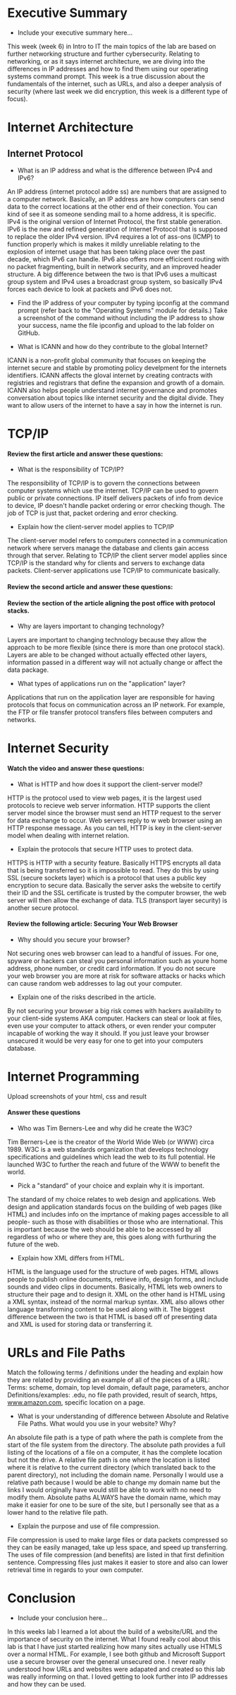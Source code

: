 # Executive Summary
* Include your executive summary here...

This week (week 6) in Intro to IT the main topics of the lab are based on further networking structure and further cybersecurity. Relating to networking, or as it says internet architecture, we are diving into the differences in IP addresses and how to find them using our operating systems command prompt. This week is a true discussion about the fundamentals of the internet, such as URLs, and also a deeper analysis of security (where last week we did encryption, this week is a different type of focus).  

# Internet Architecture
## Internet Protocol
* What is an IP address and what is the difference between IPv4 and IPv6?

An IP address (internet protocol addre ss) are numbers that are assigned to a computer network. Basically, an IP address are how computers can send data to the correct locations at the other end of their conection. You can kind of see it as someone sending mail to a home address, it is specific. IPv4 is the original version of Internet Protocol, the first stable generation. IPv6 is the new and refined generation of Internet Protocol that is supposed to replace the older IPv4 version. IPv4 requires a lot of ass-ons (ICMP) to function properly which is makes it mildly unreliable relating to the explosion of internet usage that has been taking place over the past decade, which IPv6 can handle. IPv6 also offers more efficicent routing with no packet fragmenting, built in network security, and an improved header structure. A big difference between the two is that IPv6 uses a multicast group system and IPv4 uses a broadcrast group system, so basically IPv4 forces each device to look at packets and IPv6 does not. 

* Find the IP address of your computer by typing ipconfig at the command prompt (refer back to the "Operating Systems" module for details.) Take a screenshot of the command without including the IP address to show your success, name the file ipconfig and upload to the lab folder on GitHub.

* What is ICANN and how do they contribute to the global Internet?

ICANN is a non-profit global community that focuses on keeping the internet secure and stable by promoting policy develpment for the internets identifiers. ICANN affects the gloval internet by creating contracts with registries and registrars that define the expansion and growth of a domain. ICANN also helps people understand internet governance and promotes conversation about topics like internet security and the digital divide. They want to allow users of the internet to have a say in how the internet is run. 

# TCP/IP
#### Review the first article and answer these questions:
* What is the responsibility of TCP/IP?

The responsibility of TCP/IP is to govern the connections between computer systems which use the internet. TCP/IP can be used to govern public or private connections. IP itself delivers packets of info from device to device, IP doesn't handle packet ordering or error checking though. The job of TCP is just that, packet ordering and error checking.

* Explain how the client-server model applies to TCP/IP

The client-server model refers to computers connected in a communication network where servers manage the database and clients gain access through that server. Relating to TCP/IP the client server model applies since TCP/IP is the standard why for clients and servers to exchange data packets. Client-server applications use TCP/IP to communicate basically. 

#### Review the second article and answer these questions:
#### Review the section of the article aligning the post office with protocol stacks.

* Why are layers important to changing technology?

Layers are important to changing technology because they allow the approach to be more flexible (since there is more than one protocol stack). Layers are able to be changed without actually effected other layers, information passed in a different way will not actually change or affect the data package. 

* What types of applications run on the "application" layer?

Applications that run on the application layer are responsible for having protocols that focus on communication across an IP network. For example, the FTP or file transfer protocol transfers files between computers and networks. 

# Internet Security
#### Watch the video and answer these questions:
* What is HTTP and how does it support the client-server model?

HTTP is the protocol used to view web pages, it is the largest used protocols to recieve web server information. HTTP supports the client server model since the browser must send an HTTP request to the server for data exchange to occur. Web servers reply to w web browser using an HTTP response message. As you can tell, HTTP is key in the client-server model when dealing with internet relation. 

* Explain the protocols that secure HTTP uses to protect data.

HTTPS is HTTP with a security feature. Basically HTTPS encrypts all data that is being transferred so it is impossible to read. They do this by using SSL (secure sockets layer) which is a protocol that uses a public key encryption to secure data. Basically the server asks the website to certify their ID and the SSL certificate is trusted by the computer browser, the web server will then allow the exchange of data. TLS (transport layer security) is another secure protocol. 

#### Review the following article: Securing Your Web Browser
* Why should you secure your browser?

Not securing ones web browser can lead to a handful of issues. For one, spyware or hackers can steal you personal information such as youre home address, phone number, or credit card information. If you do not secure your web browser you are more at risk for software attacks or hacks which can cause random web addresses to lag out your computer. 

* Explain one of the risks described in the article.

By not securing your browser a big risk comes with hackers availability to your client-side systems AKA computer. Hackers can steal or look at files, even use your computer to attack others, or even render your computer incapable of working the way it should. If you just leave your browser unsecured it would be very easy for one to get into your computers database. 

# Internet Programming
Upload screenshots of your html, css and result
#### Answer these questions

* Who was Tim Berners-Lee and why did he create the W3C?

Tim Berners-Lee is the creator of the World Wide Web (or WWW) circa 1989. W3C is a web standards organization that develops technology specifications and guidelines which lead the web to its full potential. He launched W3C to further the reach and future of the WWW to benefit the world. 

* Pick a "standard" of your choice and explain why it is important.

The standard of my choice relates to web design and applications. Web design and application standards focus on the building of web pages (like HTML) and includes info on the imprtance of making pages accessible to all people- such as those with disabilities or those who are international. This is important because the web should be able to be accessed by all regardless of who or where they are, this goes along with furthuring the future of the web.

* Explain how XML differs from HTML.

HTML is the language used for the structure of web pages. HTML allows people to publish online documents, retrieve info, design forms, and include sounds and video clips in documents. Basically, HTML lets web owners to structure their page and to design it. XML on the other hand is HTML using a XML syntax, instead of the normal markup syntax. XML also allows other language transforming content to be used along with it. The biggest difference between the two is that HTML is based off of presenting data and XML is used for storing data or transferring it. 

# URLs and File Paths
Match the following terms / definitions under the heading and explain how they are related by providing an example of all of the pieces of a URL: Terms: scheme, domain, top level domain, default page, parameters, anchor Definitions/examples: .edu, no file path provided, result of search, https, www.amazon.com, specific location on a page.

* What is your understanding of difference between Absolute and Relative File Paths. What would you use in your website? Why?

An absolute file path is a type of path where the path is complete from the start of the file system from the directory. The absolute path provides a full listing of the locations of a file on a computer, it has the complete location but not the drive. A relative file path is one where the location is listed where it is relative to the current directory (which translated back to the parent directory), not including the domain name. Personally I would use a relative path because I would be able to change my domain name but the links I would originally have would still be able to work with no need to modify them. Absolute paths ALWAYS have the domain name, which may make it easier for one to be sure of the site, but I personally see that as a lower hand to the relative file path. 

* Explain the purpose and use of file compression.

File compression is used to make large files or data packets compressed so they can be easily managed, take up less space, and speed up transferring. The uses of file compression (and benefits) are listed in that first definition sentence. Compressing files just makes it easier to store and also can lower retrieval time in regards to your own computer. 

# Conclusion
* Include your conclusion here...

In this weeks lab I learned a lot about the build of a website/URL and the importance of security on the internet. What I found really cool about this lab is that I have just started realizing how many sites actually use HTMLS over a normal HTML. For example, I see both github and Microsoft Support use a secure browser over the general unsecured one. I never really understood how URLs and websites were adapated and created so this lab was really informing on that. I loved getting to look further into IP addresses and how they can be used. 
